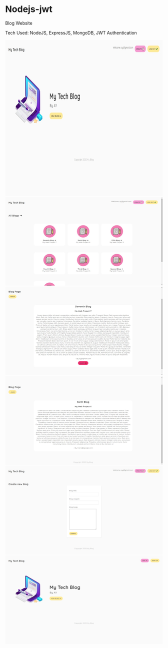 # Nodejs-jwt

Blog Website

Tech Used: NodeJS, ExpressJS, MongoDB, JWT Authentication

<img src="https://github.com/AkshayKumarDhage/Nodejs-jwt/blob/master/node-jwt-app-pics/img1.jpg" width="800px" height="500px"></img>
<img src="https://github.com/AkshayKumarDhage/Nodejs-jwt/blob/master/node-jwt-app-pics/img2.jpg"></img>
<img src="https://github.com/AkshayKumarDhage/Nodejs-jwt/blob/master/node-jwt-app-pics/img3.jpg"></img>
<img src="https://github.com/AkshayKumarDhage/Nodejs-jwt/blob/master/node-jwt-app-pics/img4.jpg"></img>
<img src="https://github.com/AkshayKumarDhage/Nodejs-jwt/blob/master/node-jwt-app-pics/img5.jpg"></img>
<img src="https://github.com/AkshayKumarDhage/Nodejs-jwt/blob/master/node-jwt-app-pics/img6.jpg"></img>
